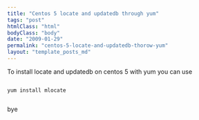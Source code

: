 ```yaml
---
title: "Centos 5 locate and updatedb through yum"
tags: "post"
htmlClass: "html"
bodyClass: "body"
date: "2009-01-29"
permalink: "centos-5-locate-and-updatedb-thorow-yum"
layout: "template_posts_md"
---
```

<p>To install locate and updatedb on centos 5 with yum you can use<br />
<code><br />
yum install mlocate<br />
</code></p>
<p>bye</p>
